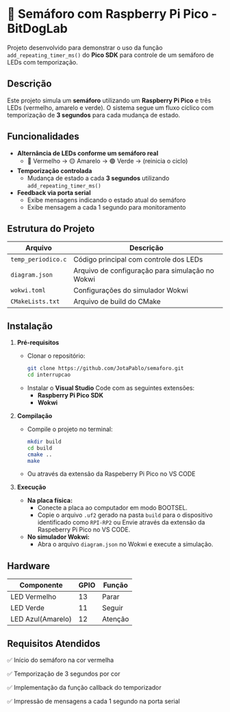 # 🚦 Semáforo com Raspberry Pi Pico - BitDogLab

Projeto desenvolvido para demonstrar o uso da função `add_repeating_timer_ms()` do **Pico SDK** para controle de um semáforo de LEDs com temporização.

## Descrição
Este projeto simula um **semáforo** utilizando um **Raspberry Pi Pico** e três LEDs (vermelho, amarelo e verde). O sistema segue um fluxo cíclico com temporização de **3 segundos** para cada mudança de estado.

## Funcionalidades
- **Alternância de LEDs conforme um semáforo real**
  - 🔴 Vermelho → 🟡 Amarelo → 🟢 Verde → (reinicia o ciclo)
- **Temporização controlada**
  - Mudança de estado a cada **3 segundos** utilizando `add_repeating_timer_ms()`
- **Feedback via porta serial**
  - Exibe mensagens indicando o estado atual do semáforo
  - Exibe mensagem a cada 1 segundo para monitoramento

##  Estrutura do Projeto

| Arquivo           | Descrição                                       |
|-------------------|-----------------------------------------------|
| `temp_periodico.c`     | Código principal com controle dos LEDs        |
| `diagram.json`   | Arquivo de configuração para simulação no Wokwi |
| `wokwi.toml`     | Configurações do simulador Wokwi              |
| `CMakeLists.txt` | Arquivo de build do CMake                     |

##  Instalação
1. **Pré-requisitos**
   - Clonar o repositório:
     ```bash
     git clone https://github.com/JotaPablo/semaforo.git
     cd interrupcao
     ```
   - Instalar o **Visual Studio** Code com as seguintes extensões:
     - **Raspberry Pi Pico SDK**
     - **Wokwi**

2. **Compilação**
   - Compile o projeto no terminal:
     ```bash
     mkdir build
     cd build
     cmake ..
     make
     ```
   - Ou através da extensão da Raspeberry Pi Pico no VS CODE

3. **Execução**
   - **Na placa física:** 
     - Conecte a placa ao computador em modo BOOTSEL.
     - Copie o arquivo `.uf2` gerado na pasta `build` para o dispositivo identificado como `RPI-RP2` ou Envie através da extensão da Raspeberry Pi Pico no VS CODE.
   - **No simulador Wokwi:** 
     - Abra o arquivo `diagram.json` no Wokwi e execute a simulação.

## Hardware
| Componente       | GPIO | Função                  |
|------------------|------|-------------------------|
| LED Vermelho     | 13   | Parar     |
| LED Verde        | 11   | Seguir    |
| LED Azul(Amarelo)         | 12   | Atenção     |


## Requisitos Atendidos
✅ Início do semáforo na cor vermelha

✅ Temporização de 3 segundos por cor

✅ Implementação da função callback do temporizador

✅ Impressão de mensagens a cada 1 segundo na porta serial
